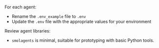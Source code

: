 For each agent:
- Rename the `.env_example` file to `.env`
- Update the `.env` file with the appropriate values for your environment

Review agent libraries:
- `smolagents` is minimal, suitable for prototyping with basic Python tools.
